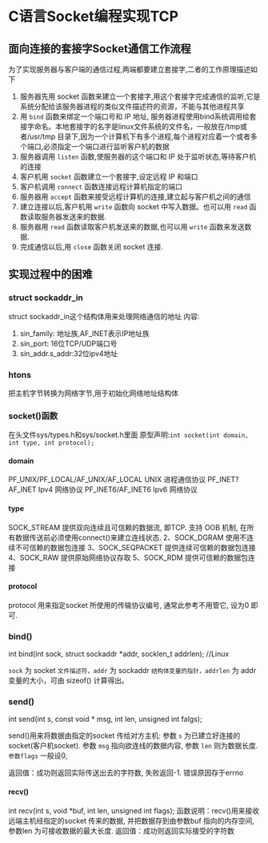 # C语言Socket编程实现TCP

## 面向连接的套接字Socket通信工作流程

为了实现服务器与客户端的通信过程,两端都要建立套接字,二者的工作原理描述如下

1. 服务器先用 socket 函数来建立一个套接字,用这个套接字完成通信的监听,它是系统分配给该服务器进程的类似文件描述符的资源，不能与其他进程共享
2. 用 `bind` 函数来绑定一个端口号和 IP 地址, 服务器进程使用bind系统调用给套接字命名。本地套接字的名字是linux文件系统的文件名，一般放在/tmp或者/usr/tmp 目录下,因为一个计算机下有多个进程,每个进程对应着一个或者多个端口,必须指定一个端口进行监听客户机的数据
3. 服务器调用 `listen` 函数,使服务器的这个端口和 IP 处于监听状态,等待客户机的连接
4. 客户机用 `socket` 函数建立一个套接字,设定远程 IP 和端口
5. 客户机调用 `connect` 函数连接远程计算机指定的端口
6. 服务器用 `accept` 函数来接受远程计算机的连接,建立起与客户机之间的通信
7. 建立连接以后,客户机用 `write` 函数向 socket 中写入数据。也可以用 `read` 函数读取服务器发送来的数据.
8. 服务器用 `read` 函数读取客户机发送来的数据,也可以用 `write` 函数来发送数据.
9. 完成通信以后,用 `close` 函数关闭 socket 连接.

## 实现过程中的困难

### struct sockaddr_in

struct sockaddr_in这个结构体用来处理网络通信的地址
内容:

1. sin_family: 地址族,AF_INET表示IP地址族
2. sin_port: 16位TCP/UDP端口号
3. sin_addr.s_addr:32位ipv4地址

### htons

把主机字节转换为网络字节,用于初始化网络地址结构体

### socket()函数

在头文件sys/types.h和sys/socket.h里面
原型声明:`int socket(int domain, int type, int protocol);`

#### domain

PF_UNIX/PF_LOCAL/AF_UNIX/AF_LOCAL UNIX 进程通信协议
PF_INET?AF_INET Ipv4 网络协议
PF_INET6/AF_INET6 Ipv6 网络协议

#### type

SOCK_STREAM 提供双向连续且可信赖的数据流, 即TCP. 支持 OOB 机制, 在所有数据传送前必须使用connect()来建立连线状态.
2、SOCK_DGRAM 使用不连续不可信赖的数据包连接
3、SOCK_SEQPACKET 提供连续可信赖的数据包连接
4、SOCK_RAW 提供原始网络协议存取
5、SOCK_RDM 提供可信赖的数据包连接

#### protocol

protocol 用来指定socket 所使用的传输协议编号, 通常此参考不用管它, 设为0 即可.

### bind()

int bind(int sock, struct sockaddr *addr, socklen_t addrlen);  //Linux

`sock` 为 socket `文件描述符，addr` 为 sockaddr `结构体变量的指针，addrlen` 为 addr 变量的大小，可由 sizeof() 计算得出。

### send()

int send(int s, const void * msg, int len, unsigned int falgs);

send()用来将数据由指定的socket 传给对方主机: 参数 `s` 为已建立好连接的socket(客户机socket). 参数 `msg` 指向欲连线的数据内容, 参数 `len` 则为数据长度. `参数flags` 一般设0,

返回值：成功则返回实际传送出去的字符数, 失败返回-1. 错误原因存于errno

#### recv()

int recv(int s, void *buf, int len, unsigned int flags);
函数说明：recv()用来接收远端主机经指定的socket 传来的数据, 并把数据存到由参数buf 指向的内存空间, 参数len 为可接收数据的最大长度.
返回值：成功则返回实际接受的字符数